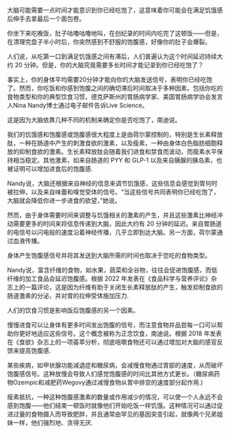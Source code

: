 大脑可能需要一点时间才能意识到你已经吃饱了，这意味着你可能会在满足饥饿感后伸手去拿最后一个面包卷。

你坐下来吃晚饭，肚子咕噜咕噜地叫，在创纪录的时间内吃完了这顿饭——但是，在清理完盘子半小时后，你突然感到不舒服的饱腹感，好像你的肚子会爆裂。

人们说，从吃第一口到满足饥饿感之间有滞后，人们普遍认为这个时间延迟持续大约 20 分钟。但是，你的大脑究竟需要多长时间才能记录到你已经吃饱了？

事实上，你的身体平均需要20分钟才能向你的大脑发送信号，表明你已经吃饱了。然而，你吃饭和你感到饱腹之间的确切滞后时间取决于多种因素，包括你吃的食物类型和你的典型饮食习惯，德克萨斯州的胃肠病学家、美国胃肠病学协会发言人Nina Nandy博士通过电子邮件告诉Live Science。

这是因为大脑依靠几种不同的机制来确定你是否吃饱了，南迪说。

我们的饥饿感和饱腹感或饱腹感很大程度上是由荷尔蒙控制的，特别是生长素释放肽，一种在肠道中产生的刺激食欲的激素，以及瘦素，一种由身体白色脂肪细胞释放的抑制食欲的激素。生长素释放肽会随着我们进食和禁食而波动，而瘦素水平保持相当稳定。其他激素，如来自肠道的 PYY 和 GLP-1 以及来自胰腺的胰岛素，也被证明可以增加进食后的饱腹感.

Nandy说，大脑还根据来自神经的信息来调节饥饿感，这些信息会感觉到胃何时被拉伸，以及来自味蕾和嗅觉受体的信号。“当这些信号共同表明你已经吃饱了，大脑就会降低你进一步进食的欲望，”她说。

然而，由于身体需要时间来调整与饥饿相关的激素的产生，并且这些激素比神经冲动需要更多的时间来将信息传递到大脑，因此大约有 20 分钟的延迟。来自胃肠道的电信号以闪电般的速度沿着神经传播，几乎立即到达大脑。另一方面，荷尔蒙通过血液传播。

身体产生饱腹感信号并将其发送到大脑所需的时间也取决于您吃的食物类型。

Nandy说，富含纤维的食物，如水果，蔬菜和全谷物，往往会促进饱腹感，而低纤维的加工食品会延迟饱腹感。根据 2022 年发表在《食品科学与营养评论》杂志上的一篇评论，这是因为纤维有助于关闭生长素释放肽的产生，触发抑制食欲的肠道激素的分泌，并对胃的拉伸受体施加压力.

人们的饮食习惯是影响饭后饱腹感的另一个因素。

慢慢进食可以让身体有更多时间发出饱腹的信号，而注意食物并品尝每一口可以帮助你更好地适应这些信号。这个概念被称为正念饮食，南迪说。根据 2018 年发表在《食欲》杂志上的一项荟萃分析，彻底咀嚼食物还可以通过增加对大脑的感官反馈来提高饱腹感.

某些疾病，如甲状腺功能减退症和糖尿病，会减慢食物通过胃部的速度，从而破坏饱腹感信号。这种放慢会导致人们感觉饱腹感的时间比其他方式更长。（糖尿病药物Ozempic和减肥药Wegovy通过减慢食物从胃中排空的速度部分起作用.)

瘦素抵抗，一种这种饱腹感激素的数量或作用减少的情况，可以使一个人永远不会感到饱腹——他们结束一顿饭时就像他们开始吃饭一样饥饿。这种情况可以通过促进过量的食物摄入而导致肥胖，并且通常由罕见的基因突变引起，就像两个兄弟姐妹一样，他们强烈地、贪得无厌.